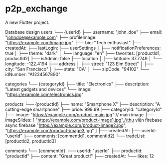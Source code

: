 # p2p_exchange

A new Flutter project.

Database design
users
└── {userId}
├── username: "john_doe"
├── email: "johndoe@example.com"
├── profileImage: "https://example.com/image.jpg"
├── bio: "Tech enthusiast"
├── createdAt: <timestamp>
├── lastLogin: <timestamp>
├── userSettings
│ ├── notificationPreferences: true
│ ├── theme: "dark"
│ └── language: "en"
├── favorites: [productId1, productId2]
├── isAdmin: false
├── location
│ ├── latitude: 37.7749
│ └── longitude: -122.4194
├── address
│ ├── street: "123 Elm Street"
│ ├── city: "San Francisco"
│ ├── state: "CA"
│ └── zipCode: "94102"
└── idNumber: "A1234567890"

categories
└── {categoryId}
├── title: "Electronics"
├── description: "Latest gadgets and devices"
└── image: "https://example.com/electronics.jpg"

products
└── {productId}
├── name: "Smartphone X"
├── description: "A cutting-edge smartphone"
├── price: 999.99
├── categoryId: "categoryId"
├── image: "https://example.com/product-main.jpg" // main image
├── imageSlides: [
"https://example.com/product-image1.jpg",//thư viện firebase async firebase
"https://example.com/product-image2.jpg",
"https://example.com/product-image3.jpg"
]
├── createdAt: <timestamp>
├── userId: "userId"
├── comments: [commentId1, commentId2]
└── tradeList: [productId2, productId3]

comments
└── {commentId}
├── userId: "userId"
├── productId: "productId"
├── content: "Great product!"
├── createdAt: <timestamp>
└── likes: 12
